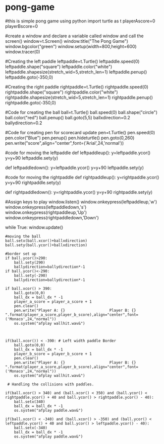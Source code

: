 # pong-game
#this is simple pong game using python
import turtle as t
playerAscore=0
playerBscore=0
 
#create a window and declare a variable called window and call the screen()
window=t.Screen()
window.title("The Pong Game")
window.bgcolor("green")
window.setup(width=800,height=600)
window.tracer(0)
 
#Creating the left paddle
leftpaddle=t.Turtle()
leftpaddle.speed(0)
leftpaddle.shape("square")
leftpaddle.color("white")
leftpaddle.shapesize(stretch_wid=5,stretch_len=1)
leftpaddle.penup()
leftpaddle.goto(-350,0)
 
#Creating the right paddle
rightpaddle=t.Turtle()
rightpaddle.speed(0)
rightpaddle.shape("square")
rightpaddle.color("white")
rightpaddle.shapesize(stretch_wid=5,stretch_len=1)
rightpaddle.penup()
rightpaddle.goto(-350,0)
 
#Code for creating the ball
ball=t.Turtle()
ball.speed(0)
ball.shape("circle")
ball.color("red")
ball.penup()
ball.goto(5,5)
ballxdirection=0.2
ballydirection=0.2
 
#Code for creating pen for scorecard update
pen=t.Turtle()
pen.speed(0)
pen.color("Blue")
pen.penup()
pen.hideturtle()
pen.goto(0,260)
pen.write("score",align="center",font=('Arial',24,'normal'))
 
#code for moving the leftpaddle
def leftpaddleup():
    y=leftpaddle.ycor()
    y=y+90
    leftpaddle.sety(y)
 
def leftpaddledown():
    y=leftpaddle.ycor()
    y=y+90
    leftpaddle.sety(y)
 
#code for moving the rightpaddle
def rightpaddleup():
    y=rightpaddle.ycor()
    y=y+90
    rightpaddle.sety(y)
 
def rightpaddledown():
    y=rightpaddle.ycor()
    y=y+90
    rightpaddle.sety(y)
 
#Assign keys to play
window.listen()
window.onkeypress(leftpaddleup,'w')
window.onkeypress(leftpaddledown,'s')
window.onkeypress(rightpaddleup,'Up')
window.onkeypress(rightpaddledown,'Down')
 
while True:
    window.update()
 
    #moving the ball
    ball.setx(ball.xcor()+ballxdirection)
    ball.sety(ball.ycor()+ballxdirection)
 
    #border set up
    if ball.ycor()>290:
        ball.sety(290)
        ballydirection=ballydirection*-1
    if ball.ycor()<-290:
        ball.sety(-290)
        ballydirection=ballydirection*-1
         
    if ball.xcor() > 390:
        ball.goto(0,0)
        ball_dx = ball_dx * -1
        player_a_score = player_a_score + 1
        pen.clear()
        pen.write("Player A: {}                    Player B: {} ".format(player_a_score,player_b_score),align="center",font=('Monaco',24,"normal"))
        os.system("afplay wallhit.wav&")
 
 
 
    if(ball.xcor()) < -390: # Left width paddle Border
        ball.goto(0,0)
        ball_dx = ball_dx * -1
        player_b_score = player_b_score + 1
        pen.clear()
        pen.write("Player A: {}                    Player B: {} ".format(player_a_score,player_b_score),align="center",font=('Monaco',24,"normal"))
        os.system("afplay wallhit.wav&")
 
     # Handling the collisions with paddles.
 
    if(ball.xcor() > 340) and (ball.xcor() < 350) and (ball.ycor() < rightpaddle.ycor() + 40 and ball.ycor() > rightpaddle.ycor() - 40):
        ball.setx(340)
        ball_dx = ball_dx * -1
        os.system("afplay paddle.wav&")
 
    if(ball.xcor() < -340) and (ball.xcor() > -350) and (ball.ycor() < leftpaddle.ycor() + 40 and ball.ycor() > leftpaddle.ycor() - 40):
        ball.setx(-340)
        ball_dx = ball_dx * -1
        os.system("afplay paddle.wav&")

